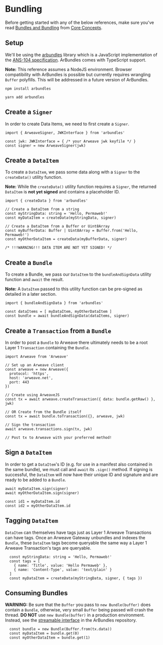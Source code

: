 # Bundling

Before getting started with any of the below references, make sure you've read
[Bundles and Bundling](/concepts/bundles) from [Core Concepts](/concepts).

## Setup

We'll be using the [arbundles](https://github.com/bundlr-Network/arbundles)
library which is a JavaScript implementation of the
[ANS-104 specification](https://github.com/ArweaveTeam/arweave-standards/blob/master/ans/ANS-104.md).  ArBundles comes with TypeScript support.

**Note:** This reference assumes a NodeJS environment.  Browser compatibility
with ArBundles is possible but currently requires wrangling `Buffer` polyfills.
This will be addressed in a future version of ArBundles.

<CodeGroup>
  <CodeGroupItem title="NPM">

```console
npm install arbundles
```

  </CodeGroupItem>
  <CodeGroupItem title="YARN">

```console
yarn add arbundles
```

  </CodeGroupItem>
</CodeGroup>

## Create a `Signer`

In order to create Data Items, we need to first create a `Signer`.

<CodeGroup>
  <CodeGroupItem title="TS">

```ts:no-line-numbers
import { ArweaveSigner, JWKInterface } from 'arbundles'

const jwk: JWKInterface = { /* your Arweave jwk keyfile */ }
const signer = new ArweaveSigner(jwk)
```

  </CodeGroupItem>
</CodeGroup>

## Create a `DataItem`

To create a `DataItem`, we pass some data along with a `Signer` to the
`createData()` utility function.

**Note:** While the `createData()` utility function requires a `Signer`, the
returned `DataItem` is **not yet signed** and contains a placeholder ID.

<CodeGroup>
  <CodeGroupItem title="TS">

```ts:no-line-numbers
import { createData } from 'arbundles'

// Create a DataItem from a string
const myStringData: string = 'Hello, Permaweb!'
const myDataItem = createData(myStringData, signer)

// Create a DataItem from a Buffer or Uint8Array
const myBufferData: Buffer | Uint8Array = Buffer.from('Hello, Permaweb!')
const myOtherDataItem = createData(myBufferData, signer)

/* !!!WARNING!!! DATA ITEM ARE NOT YET SIGNED! */
```

  </CodeGroupItem>
</CodeGroup>

## Create a `Bundle`

To create a Bundle, we pass our `DataItem` to the `bundleAndSignData` utility
function and `await` the result.

**Note:** A `DataItem` passed to this utility function can
be pre-signed as detailed in a later section.

<CodeGroup>
  <CodeGroupItem title="TS">

```ts:no-line-numbers
import { bundleAndSignData } from 'arbundles'

const dataItems = [ myDataItem, myOtherDataItem ]
const bundle = await bundleAndSignData(dataItems, signer)
```

  </CodeGroupItem>
</CodeGroup>

## Create a `Transaction` from a `Bundle`

In order to post a `Bundle` to Arweave there ultimately needs to be a root
Layer 1 `Transaction` containing the `Bundle`.

<CodeGroup>
  <CodeGroupItem title="TS">

```ts:no-line-numbers
import Arweave from 'Arweave'

// Set up an Arweave client
const arweave = new Arweave({
  protocol: 'https',
  host: 'arweave.net',
  port: 443
})

// Create using ArweaveJS
const tx = await arweave.createTransaction({ data: bundle.getRaw() }, jwk)

// OR Create from the Bundle itself
const tx = await bundle.toTransaction({}, arweave, jwk)

// Sign the transaction
await arweave.transactions.sign(tx, jwk)

// Post tx to Arweave with your preferred method!
```

  </CodeGroupItem>
</CodeGroup>

## Sign a `DataItem`

In order to get a `DataItem`'s ID (e.g. for use in a manifest also contained in the same bundle), we must call and `await` its `.sign()` method.  If signing
is successful, the `DataItem` will now have their unique ID and signature and
are ready to be added to a `Bundle`.

<CodeGroup>
  <CodeGroupItem title="TS">

```ts:no-line-numbers
await myDataItem.sign(signer)
await myOtherDataItem.sign(signer)

const id1 = myDataItem.id
const id2 = myOtherDataItem.id
```

  </CodeGroupItem>
</CodeGroup>

## Tagging `DataItem`

`DataItem` can themselves have tags just as Layer 1 Arweave Transactions can
have tags.  Once an Arweave Gateway unbundles and indexes the `Bundle`, these
`DataItem` tags become queryable the same way a Layer 1 Arweave Transaction's
tags are queryable.

<CodeGroup>
  <CodeGroupItem title="TS">

```ts:no-line-numbers
  const myStringData: string = 'Hello, Permaweb!'
  const tags = [
    { name: 'Title', value: 'Hello Permaweb' },
    { name: 'Content-Type', value: 'text/plain' }
  ]
  const myDataItem = createData(myStringData, signer, { tags })
```

  </CodeGroupItem>
</CodeGroup>

## Consuming Bundles

**WARNING:** Be sure that the `Buffer` you pass to `new Bundle(buffer)` does
contain a `Bundle`, otherwise, very small `Buffer` being passed will crash
the thread.  **DO NOT** use `new Bundle(buffer)` in a production environment.
Instead, see the
[streamable interface](https://github.com/Bundlr-Network/arbundles/blob/master/src/stream)
in the ArBundles repository.

<CodeGroup>
  <CodeGroupItem title="TS">

```ts:no-line-numbers
  const bundle = new Bundle(Buffer.from(tx.data))
  const myDataItem = bundle.get(0)
  const myOtherDataItem = bundle.get(1)
```

  </CodeGroupItem>
</CodeGroup>
